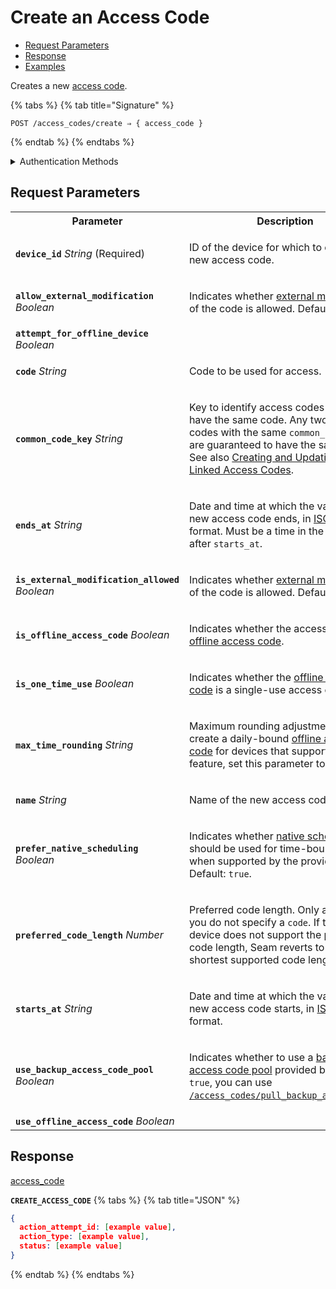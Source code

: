 # Create an Access Code

- [Request Parameters](./#request-parameters)
- [Response](./#response)
- [Examples](./#examples)

Creates a new [access code](https://docs.seam.co/latest/capability-guides/smart-locks/access-codes).

{% tabs %}
{% tab title="Signature" %}
```
POST /access_codes/create ⇒ { access_code }
```
{% endtab %}
{% endtabs %}

<details>

<summary>Authentication Methods</summary>

- API key
- Client session token
- Personal access token
  <br>Must also include the `seam-workspace` header in the request.

To learn more, see [Authentication](https://docs.seam.co/latest/api/authentication).
</details>

## Request Parameters

<table>
<tr><th style="width:25%">Parameter</th><th>Description</th></tr>
<tr><td><strong><code>device_id</code></strong> <i>String</i> (Required)</td>
<td>

ID of the device for which to create the new access code.
</td></tr>
<tr><td><strong><code>allow_external_modification</code></strong> <i>Boolean</i></td>
<td>

Indicates whether [external modification](https://docs.seam.co/latest/api/access_codes#external-modification) of the code is allowed. Default: `false`.
</td></tr>
<tr><td><strong><code>attempt_for_offline_device</code></strong> <i>Boolean</i></td>
<td>
</td></tr>
<tr><td><strong><code>code</code></strong> <i>String</i></td>
<td>

Code to be used for access.
</td></tr>
<tr><td><strong><code>common_code_key</code></strong> <i>String</i></td>
<td>

Key to identify access codes that should have the same code. Any two access codes with the same `common_code_key` are guaranteed to have the same `code`. See also [Creating and Updating Multiple Linked Access Codes](../../capability-guides/smart-locks/access-codes/creating-and-updating-multiple-linked-access-codes.md).
</td></tr>
<tr><td><strong><code>ends_at</code></strong> <i>String</i></td>
<td>

Date and time at which the validity of the new access code ends, in [ISO 8601](https://www.iso.org/iso-8601-date-and-time-format.html) format. Must be a time in the future and after `starts_at`.
</td></tr>
<tr><td><strong><code>is_external_modification_allowed</code></strong> <i>Boolean</i></td>
<td>

Indicates whether [external modification](https://docs.seam.co/latest/api/access_codes#external-modification) of the code is allowed. Default: `false`.
</td></tr>
<tr><td><strong><code>is_offline_access_code</code></strong> <i>Boolean</i></td>
<td>

Indicates whether the access code is an [offline access code](https://docs.seam.co/latest/capability-guides/smart-locks/access-codes/offline-access-codes).
</td></tr>
<tr><td><strong><code>is_one_time_use</code></strong> <i>Boolean</i></td>
<td>

Indicates whether the [offline access code](https://docs.seam.co/latest/capability-guides/smart-locks/access-codes/offline-access-codes) is a single-use access code.
</td></tr>
<tr><td><strong><code>max_time_rounding</code></strong> <i>String</i></td>
<td>

Maximum rounding adjustment. To create a daily-bound [offline access code](https://docs.seam.co/latest/capability-guides/smart-locks/access-codes/offline-access-codes) for devices that support this feature, set this parameter to `1d`.
</td></tr>
<tr><td><strong><code>name</code></strong> <i>String</i></td>
<td>

Name of the new access code.
</td></tr>
<tr><td><strong><code>prefer_native_scheduling</code></strong> <i>Boolean</i></td>
<td>

Indicates whether [native scheduling](https://docs.seam.co/latest/capability-guides/smart-locks/access-codes#native-scheduling) should be used for time-bound codes when supported by the provider. Default: `true`.
</td></tr>
<tr><td><strong><code>preferred_code_length</code></strong> <i>Number</i></td>
<td>

Preferred code length. Only applicable if you do not specify a `code`. If the affected device does not support the preferred code length, Seam reverts to using the shortest supported code length.
</td></tr>
<tr><td><strong><code>starts_at</code></strong> <i>String</i></td>
<td>

Date and time at which the validity of the new access code starts, in [ISO 8601](https://www.iso.org/iso-8601-date-and-time-format.html) format.
</td></tr>
<tr><td><strong><code>use_backup_access_code_pool</code></strong> <i>Boolean</i></td>
<td>

Indicates whether to use a [backup access code pool](https://docs.seam.co/latest/core-concepts/access-codes#backup-access-codes) provided by Seam. If `true`, you can use [`/access_codes/pull_backup_access_code`](../../api-clients/access_codes/pull_backup_access_code.md).
</td></tr>
<tr><td><strong><code>use_offline_access_code</code></strong> <i>Boolean</i></td>
<td>
</td></tr>
</table>

## Response

[access\_code](./)

**`CREATE_ACCESS_CODE`**
{% tabs %}
{% tab title="JSON" %}
```json
{
  action_attempt_id: [example value],
  action_type: [example value],
  status: [example value]
}
```
{% endtab %}
{% endtabs %}
